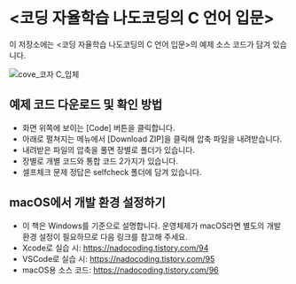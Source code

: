 # <코딩 자율학습 나도코딩의 C 언어 입문> 

이 저장소에는 <코딩 자율학습 나도코딩의 C 언어 입문>의 예제 소스 코드가 담겨 있습니다.

![cove_코자 C_입체](https://user-images.githubusercontent.com/6995518/192201814-29976aa2-b923-4155-abe6-8367cdc1519b.png)

## 예제 코드 다운로드 및 확인 방법

- 화면 위쪽에 보이는 [Code] 버튼을 클릭합니다.
- 아래로 펼쳐지는 메뉴에서 [Download ZIP]을 클릭해 압축 파일을 내려받습니다. 
- 내려받은 파일의 압축을 풀면 장별로 폴더가 있습니다.  
- 장별로 개별 코드와 통합 코드 2가지가 있습니다.
- 셀프체크 문제 정답은 selfcheck 폴더에 담겨 있습니다.

## macOS에서 개발 환경 설정하기

- 이 책은 Windows를 기준으로 설명합니다. 운영체제가 macOS라면 별도의 개발 환경 설정이 필요하므로 다음 링크를 참고해 주세요. 
- Xcode로 실습 시: https://nadocoding.tistory.com/94
- VSCode로 실습 시: https://nadocoding.tistory.com/95
- macOS용 소스 코드: https://nadocoding.tistory.com/96





